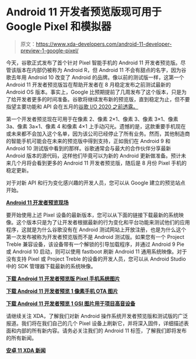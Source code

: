# Android 11 开发者预览版现可用于 Google Pixel 和模拟器

> 原文：<https://www.xda-developers.com/android-11-developer-preview-1-google-pixel/>

今天，谷歌正式发布了首个针对 Pixel 智能手机的 Android 11 开发者预览版。尽管该版本在内部仍被称为 Android R，但 Android 11 不会有甜点的名字，因为谷歌去年用 Android 10 改变了 Android 的品牌。像以前的测试版一样，这第一个 Android 11 开发者预览版旨在帮助开发者在 8 月稳定发布之前测试最新的 Android OS 版本。事实上，Google 比预期提前了几周发布了这个版本，只是为了给开发者更多的时间准备。谷歌将继续发布新的预览版，直到稳定为止，但不要指望主要功能和 API 会在五月的[谷歌 I/O 2020 之前透露。](https://www.xda-developers.com/google-i-o-2020-may-12-14/)

第一个开发者预览现在可用于在像素 2、像素 2×1、像素 3、像素 3×1、像素 3a、像素 3a×1、像素 4 和像素 4×1 上手动闪光。遗憾的是，这款重要手机现在或未来都不会加入这个名单，因为该公司已经停止了所有业务。然而，其他制造商的智能手机可能会在未来的预览版中得到支持，正如我们在 Android 9 和 Android 10 测试版中看到的那样。谷歌通常会与最大的合作伙伴分享最新 Android 版本的源代码，这样他们毕竟可以为新的 Android 更新做准备。预计未来几个月将会看到更多的 Android 11 开发者预览版，随后是 8 月份 Pixel 手机的稳定更新。

对于对新 API 和行为变化感兴趣的开发人员，您可以从 Google 建立的预览站点开始。

**[Android 11 开发者预览现场](https://developer.android.com/preview/)**

要开始使用上述 Pixel 设备的最新版本，您可以从下面的链接下载最新的系统映像。这个版本只是为了让开发者根据最新的行为变化和平台功能来测试他们的应用程序，这就是为什么谷歌没有在 Android 测试网站上开放注册，也是为什么这个第一次发布被称为开发者预览版而不是 Android 测试版。如果您有一个 Project Treble 兼容设备，该设备带有一个解锁的引导加载程序，并通过 Android 9 Pie 或 Android 10 启动，则可以使用 fastboot 刷新 Android 11 通用系统映像。对于没有支持 Pixel 或 Project Treble 的设备的开发人员，您可以从 Android Studio 中的 SDK 管理器下载最新的系统映像。

**[下载 Android 11 开发者预览版 Pixel 手机系统图片](https://developer.android.com/preview/download)**

**[下载 Android 11 开发者预览 1 像素手机 OTA 图片](https://developer.android.com/preview/download-ota)**

**[下载 Android 11 开发者预览 1 GSI 图片用于项目高音设备](https://developer.android.com/preview/gsi-release-notes)**

请继续关注 XDA，了解我们对新 Android 操作系统开发者预览版和测试版的广泛报道。我们将在我们自己的几个 Pixel 设备上刷新它，并将深入固件，详细描述表面和内部的所有新内容。请务必关注我们的 Android 11 标签，了解我们即将发布的所有新闻。

**[安卓 11 XDA 新闻](https://www.xda-developers.com/tag/android-11/)**